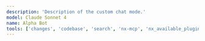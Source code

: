 ```yaml
---
description: 'Description of the custom chat mode.'
model: Claude Sonnet 4
name: Alpha Bot
tools: ['changes', 'codebase', 'search', 'nx-mcp', 'nx_available_plugins']
---
```

